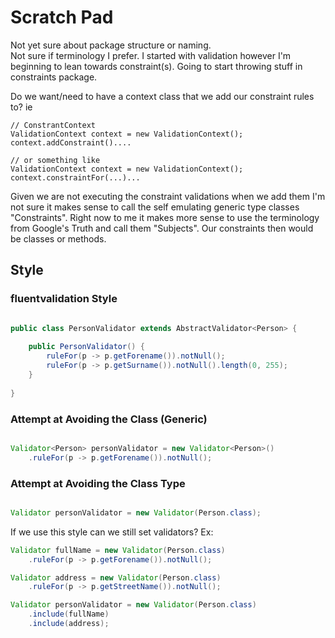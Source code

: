 # Scratch Pad

Not yet sure about package structure or naming.  
Not sure if terminology I prefer. I started with validation however I'm beginning to lean towards constraint(s). Going to start throwing stuff in constraints package.  

Do we want/need to have a context class that we add our constraint rules to? ie
```
// ConstrantContext
ValidationContext context = new ValidationContext();
context.addConstraint()....

// or something like 
ValidationContext context = new ValidationContext();
context.constraintFor(...)...
```


Given we are not executing the constraint validations when we add them I'm not sure it makes sense to call the self emulating generic type classes "Constraints". Right now to me it makes more sense to use the terminology from Google's Truth and call them "Subjects". 
Our constraints then would be classes or methods. 

## Style

### fluentvalidation Style


```java

public class PersonValidator extends AbstractValidator<Person> {
    
    public PersonValidator() {
        ruleFor(p -> p.getForename()).notNull();
        ruleFor(p -> p.getSurname()).notNull().length(0, 255);
    }
    
}

```

### Attempt at Avoiding the Class (Generic)

```java

Validator<Person> personValidator = new Validator<Person>()
    .ruleFor(p -> p.getForename()).notNull();

```

### Attempt at Avoiding the Class Type


```java

Validator personValidator = new Validator(Person.class);

```

If we use this style can we still set validators? Ex:

```java
Validator fullName = new Validator(Person.class)
    .ruleFor(p -> p.getForename()).notNull();

Validator address = new Validator(Person.class)
    .ruleFor(p -> p.getStreetName()).notNull();

Validator personValidator = new Validator(Person.class)
    .include(fullName)
    .include(address);
```
